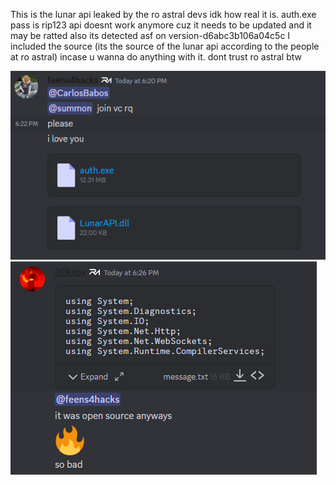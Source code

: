 This is the lunar api leaked by the ro astral devs idk how real it is. auth.exe pass is rip123 api doesnt work anymore cuz it needs to be updated and it may be ratted also its detected asf on version-d6abc3b106a04c5c
I included the source (its the source of the lunar api according to the people at ro astral) incase u wanna do anything with it. dont trust ro astral btw



![alt text](https://raw.githubusercontent.com/Cr4zyCop/Lunar-API/main/pic1.PNG)
![alt text](https://raw.githubusercontent.com/Cr4zyCop/Lunar-API/main/pic2.png)
